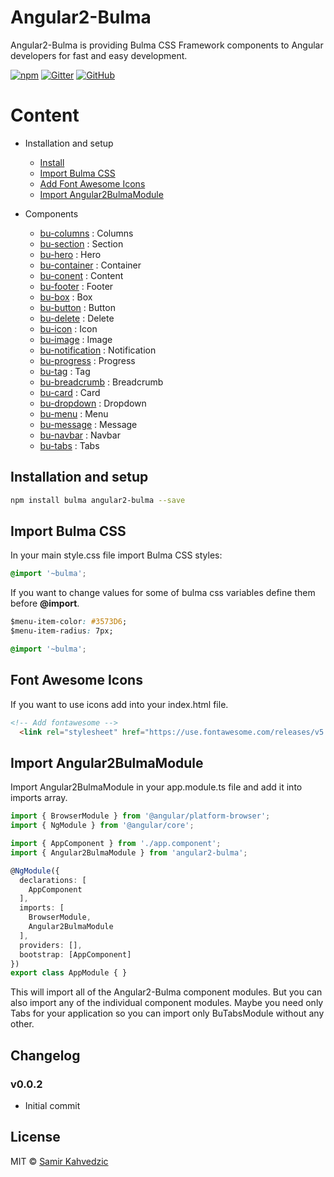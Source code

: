 # Angular2-Bulma

Angular2-Bulma is providing Bulma CSS Framework components to Angular developers for fast and easy development.

[![npm](https://img.shields.io/npm/v/angular2-bulma.svg)](https://www.npmjs.com/package/angular2-bulma) 
[![Gitter](https://img.shields.io/gitter/room/SKaDiZZ/angular2-bulma.svg?logo=gitter-white)](https://gitter.im/angular2-bulma) [![GitHub](https://img.shields.io/github/license/mashape/apistatus.svg)](https://github.com/SKaDiZZ/angular2-bulma)



# Content
- Installation and setup
  - [Install](#buinstall)
  - [Import Bulma CSS](#buimportbulma)
  - [Add Font Awesome Icons](#bufontawesome)
  - [Import Angular2BulmaModule](#buimportmodule)

- Components
    - [bu-columns](https://github.com/SKaDiZZ/angular2-bulma/tree/master/projects/angular2-bulma/src/lib/bu-columns) : Columns
    - [bu-section](https://github.com/SKaDiZZ/angular2-bulma/tree/master/projects/angular2-bulma/src/lib/bu-section) : Section
    - [bu-hero](https://github.com/SKaDiZZ/angular2-bulma/tree/master/projects/angular2-bulma/src/lib/bu-hero) : Hero
    - [bu-container](https://github.com/SKaDiZZ/angular2-bulma/tree/master/projects/angular2-bulma/src/lib/bu-container) : Container
    - [bu-conent](https://github.com/SKaDiZZ/angular2-bulma/tree/master/projects/angular2-bulma/src/lib/bu-content) : Content
    - [bu-footer](https://github.com/SKaDiZZ/angular2-bulma/tree/master/projects/angular2-bulma/src/lib/bu-footer) : Footer
    - [bu-box](https://github.com/SKaDiZZ/angular2-bulma/tree/master/projects/angular2-bulma/src/lib/bu-box) : Box
    - [bu-button](https://github.com/SKaDiZZ/angular2-bulma/tree/master/projects/angular2-bulma/src/lib/bu-button) : Button
    - [bu-delete](https://github.com/SKaDiZZ/angular2-bulma/tree/master/projects/angular2-bulma/src/lib/bu-delete) : Delete
    - [bu-icon](https://github.com/SKaDiZZ/angular2-bulma/tree/master/projects/angular2-bulma/src/lib/bu-icon) : Icon
    - [bu-image](https://github.com/SKaDiZZ/angular2-bulma/tree/master/projects/angular2-bulma/src/lib/bu-image) : Image
    - [bu-notification](https://github.com/SKaDiZZ/angular2-bulma/tree/master/projects/angular2-bulma/src/lib/bu-notification) : Notification
    - [bu-progress](https://github.com/SKaDiZZ/angular2-bulma/tree/master/projects/angular2-bulma/src/lib/bu-progress) : Progress
    - [bu-tag](https://github.com/SKaDiZZ/angular2-bulma/tree/master/projects/angular2-bulma/src/lib/bu-tag) : Tag
    - [bu-breadcrumb](https://github.com/SKaDiZZ/angular2-bulma/tree/master/projects/angular2-bulma/src/lib/bu-breadcrumb) : Breadcrumb
    - [bu-card](https://github.com/SKaDiZZ/angular2-bulma/tree/master/projects/angular2-bulma/src/lib/bu-card) : Card
    - [bu-dropdown](https://github.com/SKaDiZZ/angular2-bulma/tree/master/projects/angular2-bulma/src/lib/bu-dropdown) : Dropdown
    - [bu-menu](https://github.com/SKaDiZZ/angular2-bulma/tree/master/projects/angular2-bulma/src/lib/bu-menu) : Menu
    - [bu-message](https://github.com/SKaDiZZ/angular2-bulma/tree/master/projects/angular2-bulma/src/lib/bu-message) : Message
    - [bu-navbar](https://github.com/SKaDiZZ/angular2-bulma/tree/master/projects/angular2-bulma/src/lib/bu-navbar) : Navbar
    - [bu-tabs](https://github.com/SKaDiZZ/angular2-bulma/tree/master/projects/angular2-bulma/src/lib/bu-tabs) : Tabs

## <a name="buinstall"></a> Installation and setup

```bash
npm install bulma angular2-bulma --save
```

## <a name="buimportbulma"></a> Import Bulma CSS
In your main style.css file import Bulma CSS styles:

```css
@import '~bulma';
```

If you want to change values for some of bulma css variables define them before **@import**.

```css
$menu-item-color: #3573D6;
$menu-item-radius: 7px;

@import '~bulma';
```

## <a name="bufontawesome"></a> Font Awesome Icons
If you want to use icons add into your index.html file.
```html
<!-- Add fontawesome -->
  <link rel="stylesheet" href="https://use.fontawesome.com/releases/v5.4.1/css/all.css" integrity="sha384-5sAR7xN1Nv6T6+dT2mhtzEpVJvfS3NScPQTrOxhwjIuvcA67KV2R5Jz6kr4abQsz" crossorigin="anonymous">
```


## <a name="buimportmodule"></a> Import Angular2BulmaModule

Import Angular2BulmaModule in your app.module.ts file and add it into imports array.

```typescript
import { BrowserModule } from '@angular/platform-browser';
import { NgModule } from '@angular/core';

import { AppComponent } from './app.component';
import { Angular2BulmaModule } from 'angular2-bulma';

@NgModule({
  declarations: [
    AppComponent
  ],
  imports: [
    BrowserModule,
    Angular2BulmaModule
  ],
  providers: [],
  bootstrap: [AppComponent]
})
export class AppModule { }
```
This will import all of the Angular2-Bulma component modules. But you can also import any of the individual component modules. Maybe you need only Tabs for your application so you can import only BuTabsModule without any other.

## Changelog
### v0.0.2
  - Initial commit

## License

MIT © [Samir Kahvedzic](mailto:akirapowered@gmail.com)
